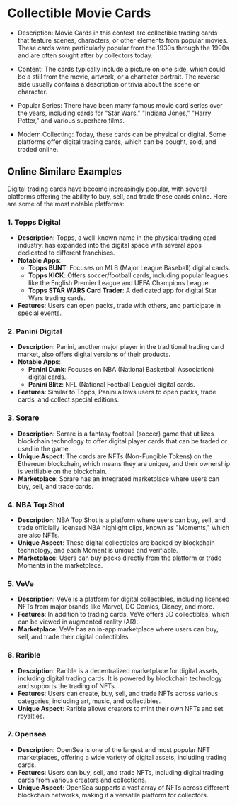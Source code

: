 # Collectible Movie Cards

- Description: Movie Cards in this context are collectible trading cards that feature scenes, characters, or other elements from popular movies. These cards were particularly popular from the 1930s through the 1990s and are often sought after by collectors today.

- Content: The cards typically include a picture on one side, which could be a still from the movie, artwork, or a character portrait. The reverse side usually contains a description or trivia about the scene or character.

- Popular Series: There have been many famous movie card series over the years, including cards for "Star Wars," "Indiana Jones," "Harry Potter," and various superhero films.

- Modern Collecting: Today, these cards can be physical or digital. Some platforms offer digital trading cards, which can be bought, sold, and traded online.

## Online Similare Examples

Digital trading cards have become increasingly popular, with several platforms offering the ability to buy, sell, and trade these cards online. Here are some of the most notable platforms:

### 1. **Topps Digital**
   - **Description**: Topps, a well-known name in the physical trading card industry, has expanded into the digital space with several apps dedicated to different franchises.
   - **Notable Apps**:
     - **Topps BUNT**: Focuses on MLB (Major League Baseball) digital cards.
     - **Topps KICK**: Offers soccer/football cards, including popular leagues like the English Premier League and UEFA Champions League.
     - **Topps STAR WARS Card Trader**: A dedicated app for digital Star Wars trading cards.
   - **Features**: Users can open packs, trade with others, and participate in special events.

### 2. **Panini Digital**
   - **Description**: Panini, another major player in the traditional trading card market, also offers digital versions of their products.
   - **Notable Apps**:
     - **Panini Dunk**: Focuses on NBA (National Basketball Association) digital cards.
     - **Panini Blitz**: NFL (National Football League) digital cards.
   - **Features**: Similar to Topps, Panini allows users to open packs, trade cards, and collect special editions.

### 3. **Sorare**
   - **Description**: Sorare is a fantasy football (soccer) game that utilizes blockchain technology to offer digital player cards that can be traded or used in the game.
   - **Unique Aspect**: The cards are NFTs (Non-Fungible Tokens) on the Ethereum blockchain, which means they are unique, and their ownership is verifiable on the blockchain.
   - **Marketplace**: Sorare has an integrated marketplace where users can buy, sell, and trade cards.

### 4. **NBA Top Shot**
   - **Description**: NBA Top Shot is a platform where users can buy, sell, and trade officially licensed NBA highlight clips, known as "Moments," which are also NFTs.
   - **Unique Aspect**: These digital collectibles are backed by blockchain technology, and each Moment is unique and verifiable.
   - **Marketplace**: Users can buy packs directly from the platform or trade Moments in the marketplace.

### 5. **VeVe**
   - **Description**: VeVe is a platform for digital collectibles, including licensed NFTs from major brands like Marvel, DC Comics, Disney, and more.
   - **Features**: In addition to trading cards, VeVe offers 3D collectibles, which can be viewed in augmented reality (AR).
   - **Marketplace**: VeVe has an in-app marketplace where users can buy, sell, and trade their digital collectibles.

### 6. **Rarible**
   - **Description**: Rarible is a decentralized marketplace for digital assets, including digital trading cards. It is powered by blockchain technology and supports the trading of NFTs.
   - **Features**: Users can create, buy, sell, and trade NFTs across various categories, including art, music, and collectibles.
   - **Unique Aspect**: Rarible allows creators to mint their own NFTs and set royalties.

### 7. **Opensea**
   - **Description**: OpenSea is one of the largest and most popular NFT marketplaces, offering a wide variety of digital assets, including trading cards.
   - **Features**: Users can buy, sell, and trade NFTs, including digital trading cards from various creators and collections.
   - **Unique Aspect**: OpenSea supports a vast array of NFTs across different blockchain networks, making it a versatile platform for collectors.

